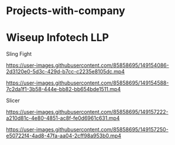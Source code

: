# Projects-with-company

# Wiseup Infotech LLP
Sling Fight


https://user-images.githubusercontent.com/85858695/149154086-2d3120e0-5d3c-429d-b7cc-c2235e8105dc.mp4



https://user-images.githubusercontent.com/85858695/149154588-7c2da1f1-3b58-444e-bb82-bb654bde1511.mp4


Slicer


https://user-images.githubusercontent.com/85858695/149157222-a210d81c-4e80-4851-ac8f-fe0d6961c631.mp4



https://user-images.githubusercontent.com/85858695/149157250-e50722f4-4ad8-47fa-aa04-2cff98a953b0.mp4

